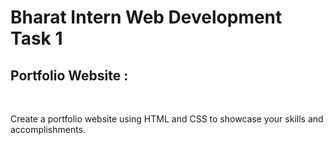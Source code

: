 <h1>Bharat Intern Web Development Task 1</h1>
<h2>Portfolio Website :</h2>
<br>
<p>Create a portfolio website using HTML and CSS to showcase your skills and accomplishments.</p>